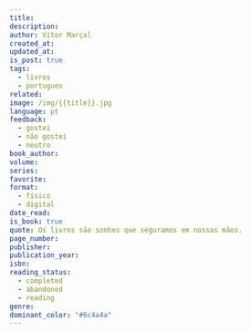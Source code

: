 ```yaml
---
title:
description:
author: Vítor Marçal
created_at:
updated_at:
is_post: true
tags:
  - livros
  - portugues
related:
image: /img/{{title}}.jpg
language: pt
feedback:
  - gostei
  - não gostei
  - neutro
book_author:
volume:
series:
favorite:
format:
  - físico
  - digital
date_read:
is_book: true
quote: Os livros são sonhos que seguramos em nossas mãos.
page_number:
publisher:
publication_year:
isbn:
reading_status:
  - completed
  - abandoned
  - reading
genre:
dominant_color: "#6c4a4a"
---
```

